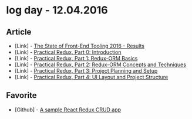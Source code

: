 # log day - 12.04.2016

## Article

- \[Link\] - [The State of Front-End Tooling 2016 - Results](https://ashleynolan.co.uk/blog/frontend-tooling-survey-2016-results)
- \[Link\] - [Practical Redux, Part 0: Introduction](http://blog.isquaredsoftware.com/2016/10/practical-redux-part-0-introduction/)
- \[Link\] - [Practical Redux, Part 1: Redux-ORM Basics](http://blog.isquaredsoftware.com/2016/10/practical-redux-part-1-redux-orm-basics/)
- \[Link\] - [Practical Redux, Part 2: Redux-ORM Concepts and Techniques](http://blog.isquaredsoftware.com/2016/10/practical-redux-part-2-redux-orm-concepts-and-techniques/)
- \[Link\] - [Practical Redux, Part 3: Project Planning and Setup](http://blog.isquaredsoftware.com/2016/11/practical-redux-part-3-project-planning-and-setup/)
- \[Link\] - [Practical Redux, Part 4: UI Layout and Project Structure](http://blog.isquaredsoftware.com/2016/11/practical-redux-part-4-ui-layout-and-project-structure/)


## Favorite

- \[Github\] - [A sample React Redux CRUD app ](https://github.com/rajaraodv/react-redux-blog)
